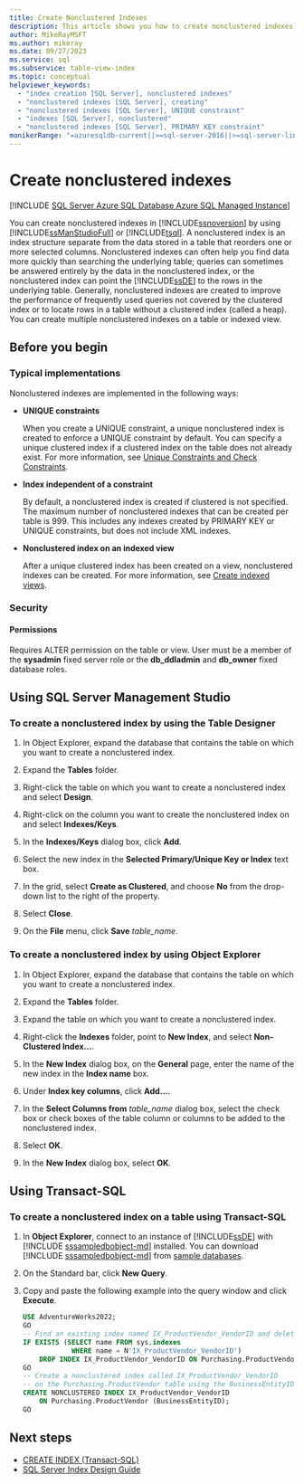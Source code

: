 ```yaml
---
title: Create Nonclustered Indexes
description: This article shows you how to create nonclustered indexes by using SQL Server Management Studio or Transact-SQL.
author: MikeRayMSFT
ms.author: mikeray
ms.date: 09/27/2023
ms.service: sql
ms.subservice: table-view-index
ms.topic: conceptual
helpviewer_keywords:
  - "index creation [SQL Server], nonclustered indexes"
  - "nonclustered indexes [SQL Server], creating"
  - "nonclustered indexes [SQL Server], UNIQUE constraint"
  - "indexes [SQL Server], nonclustered"
  - "nonclustered indexes [SQL Server], PRIMARY KEY constraint"
monikerRange: "=azuresqldb-current||>=sql-server-2016||>=sql-server-linux-2017||=azuresqldb-mi-current"
---
```

# Create nonclustered indexes

[!INCLUDE [SQL Server Azure SQL Database Azure SQL Managed Instance](../../includes/applies-to-version/sql-asdb-asdbmi.md)]

You can create nonclustered indexes in [!INCLUDE[ssnoversion](../../includes/ssnoversion-md.md)] by using [!INCLUDE[ssManStudioFull](../../includes/ssmanstudiofull-md.md)] or [!INCLUDE[tsql](../../includes/tsql-md.md)]. A nonclustered index is an index structure separate from the data stored in a table that reorders one or more selected columns. Nonclustered indexes can often help you find data more quickly than searching the underlying table; queries can sometimes be answered entirely by the data in the nonclustered index, or the nonclustered index can point the [!INCLUDE[ssDE](../../includes/ssde-md.md)] to the rows in the underlying table. Generally, nonclustered indexes are created to improve the performance of frequently used queries not covered by the clustered index or to locate rows in a table without a clustered index (called a heap). You can create multiple nonclustered indexes on a table or indexed view.  
  
## <a name="BeforeYouBegin"></a> Before you begin  
  
###  <a name="Implementations"></a> Typical implementations

Nonclustered indexes are implemented in the following ways:  
  
- **UNIQUE constraints**  
  
  When you create a UNIQUE constraint, a unique nonclustered index is created to enforce a UNIQUE constraint by default. You can specify a unique clustered index if a clustered index on the table does not already exist. For more information, see [Unique Constraints and Check Constraints](../../relational-databases/tables/unique-constraints-and-check-constraints.md).  
  
- **Index independent of a constraint**  
  
  By default, a nonclustered index is created if clustered is not specified. The maximum number of nonclustered indexes that can be created per table is 999. This includes any indexes created by PRIMARY KEY or UNIQUE constraints, but does not include XML indexes.  
  
- **Nonclustered index on an indexed view**  
  
  After a unique clustered index has been created on a view, nonclustered indexes can be created. For more information, see [Create indexed views](../../relational-databases/views/create-indexed-views.md).  
  
### <a name="Security"></a> Security  
  
#### <a name="Permissions"></a> Permissions

Requires ALTER permission on the table or view. User must be a member of the **sysadmin** fixed server role or the **db_ddladmin** and **db_owner** fixed database roles.  
  
## <a name="SSMSProcedure"></a> Using SQL Server Management Studio  
  
### To create a nonclustered index by using the Table Designer  
  
1. In Object Explorer, expand the database that contains the table on which you want to create a nonclustered index.  
  
2. Expand the **Tables** folder.  
  
3. Right-click the table on which you want to create a nonclustered index and select **Design**.  
  
4. Right-click on the column you want to create the nonclustered index on and select **Indexes/Keys**.  
  
5. In the **Indexes/Keys** dialog box, click **Add**.  
  
6. Select the new index in the **Selected Primary/Unique Key or Index** text box.  
  
7. In the grid, select **Create as Clustered**, and choose **No** from the drop-down list to the right of the property.  
  
8. Select **Close**.  
  
9. On the **File** menu, click **Save** _table_name_.  

### To create a nonclustered index by using Object Explorer  
  
1. In Object Explorer, expand the database that contains the table on which you want to create a nonclustered index.  
  
2. Expand the **Tables** folder.  
  
3. Expand the table on which you want to create a nonclustered index.  
  
4. Right-click the **Indexes** folder, point to **New Index**, and select **Non-Clustered Index...**.  
  
5. In the **New Index** dialog box, on the **General** page, enter the name of the new index in the **Index name** box.  
  
6. Under **Index key columns**, click **Add...**.  
  
7. In the **Select Columns from** _table_name_ dialog box, select the check box or check boxes of the table column or columns to be added to the nonclustered index.  
  
8. Select **OK**.  
  
9. In the **New Index** dialog box, select **OK**.  
  
## <a name="TsqlProcedure"></a> Using Transact-SQL  
  
### To create a nonclustered index on a table using Transact-SQL
  
1. In **Object Explorer**, connect to an instance of [!INCLUDE[ssDE](../../includes/ssde-md.md)] with [!INCLUDE [sssampledbobject-md](../../includes/sssampledbobject-md.md)] installed. You can download [!INCLUDE [sssampledbobject-md](../../includes/sssampledbobject-md.md)] from [sample databases](../../samples/adventureworks-install-configure.md?view=sql-server-ver15&tabs=ssms&preserve-view=true).

2. On the Standard bar, click **New Query**.  
  
3. Copy and paste the following example into the query window and click **Execute**.  
  
    ```sql  
    USE AdventureWorks2022;  
    GO  
    -- Find an existing index named IX_ProductVendor_VendorID and delete it if found.   
    IF EXISTS (SELECT name FROM sys.indexes  
                WHERE name = N'IX_ProductVendor_VendorID')   
        DROP INDEX IX_ProductVendor_VendorID ON Purchasing.ProductVendor;   
    GO  
    -- Create a nonclustered index called IX_ProductVendor_VendorID   
    -- on the Purchasing.ProductVendor table using the BusinessEntityID column.   
    CREATE NONCLUSTERED INDEX IX_ProductVendor_VendorID   
        ON Purchasing.ProductVendor (BusinessEntityID);   
    GO  
    ```  
  
## Next steps
  
- [CREATE INDEX &#40;Transact-SQL&#41;](../../t-sql/statements/create-index-transact-sql.md)
- [SQL Server Index Design Guide](../../relational-databases/sql-server-index-design-guide.md)
